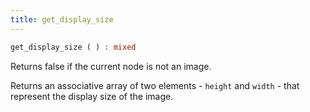 ```yaml
---
title: get_display_size
---
```


```php
get_display_size ( ) : mixed
```

Returns false if the current node is not an image.

Returns an associative array of two elements - `height` and `width` - that represent the display size of the image.